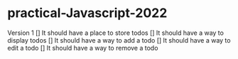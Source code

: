 # practical-Javascript-2022

Version 1
[] It should have a place to store todos
[] It should have a way to display todos
[] It should have a way to add a todo
[] It should have a way to edit a todo
[] It should have a way to remove a todo
